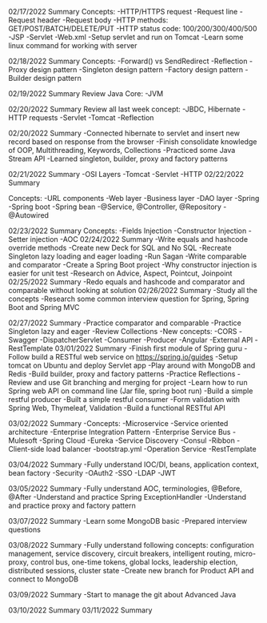 02/17/2022 Summary
Concepts:
-HTTP/HTTPS request
-Request line
-Request header
-Request body
-HTTP methods: GET/POST/BATCH/DELETE/PUT
-HTTP status code: 100/200/300/400/500
-JSP
-Servlet
-Web.xml
-Setup servlet and run on Tomcat
-Learn some linux command for working with server

02/18/2022 Summary
Concepts:
-Forward() vs SendRedirect
-Reflection
-Proxy design pattern
-Singleton design pattern
-Factory design pattern
-Builder design pattern

02/19/2022 Summary
Review Java Core:
-JVM


02/20/2022 Summary
Review all last week concept:
-JBDC, Hibernate
-HTTP requests
-Servlet
-Tomcat
-Reflection

02/20/2022 Summary
-Connected hibernate to servlet and insert new record based on response from the browser
-Finish consolidate knowledge of OOP, Multithreading, Keywords, Collections
-Practiced some Java Stream API
-Learned singleton, builder, proxy and factory patterns


02/21/2022 Summary
-OSI Layers
-Tomcat
-Servlet
-HTTP
02/22/2022 Summary

Concepts:
-URL components
-Web layer
-Business layer
-DAO layer
-Spring
-Spring boot
-Spring bean
-@Service, @Controller, @Repository
-@Autowired


02/23/2022 Summary
Concepts:
-Fields Injection
-Constructor Injection
-Setter injection
-AOC
02/24/2022 Summary
-Write equals and hashcode override methods
-Create new Deck for SQL and No SQL
-Recreate Singleton lazy loading and eager loading
-Run Sagan
-Write comparable and comparator
-Create a Spring Boot project
-Why constructor injection is easier for unit test
-Research on Advice, Aspect, Pointcut, Joinpoint
02/25/2022 Summary
-Redo equals and hashcode and comparator and comparable without looking at solution
02/26/2022 Summary
-Study all the concepts
-Research some common interview question for Spring, Spring Boot and Spring MVC


02/27/2022 Summary
-Practice comparator and comparable
-Practice Singleton lazy and eager
-Review Collections
-New concepts:
-CORS
-Swagger
-DispatcherServlet
-Consumer
-Producer
-Angular
-External API
-RestTemplate
03/01/2022 Summary
-Finish first module of Spring guru
-Follow build a RESTful web service on https://spring.io/guides
-Setup tomcat on Ubuntu and deploy Servlet app
-Play around with MongoDB and Redis 
-Build builder, proxy and factory patterns 
-Practice Reflections
-Review and use Git branching and merging for project 
-Learn how to run Spring web API on command line (Jar file, spring boot run) 
-Build a simple restful producer
-Built a simple restful consumer
-Form validation with Spring Web, Thymeleaf, Validation
-Build a functional RESTful API

03/02/2022 Summary
-Concepts:
-Microservice
-Service oriented architecture
-Enterprise Integration Pattern
-Enterprise Service Bus
-Mulesoft
-Spring Cloud
-Eureka
-Service Discovery
-Consul
-Ribbon
-Client-side load balancer
-bootstrap.yml
-Operation Service
-RestTemplate

03/04/2022 Summary
-Fully understand IOC/DI, beans, application context, bean factory
-Security
-OAuth2
-SSO
-LDAP
-JWT


03/05/2022 Summary
-Fully understand AOC, terminologies, @Before, @After
-Understand and practice Spring ExceptionHandler
-Understand and practice proxy and factory pattern

03/07/2022 Summary
-Learn some MongoDB basic
-Prepared interview questions

03/08/2022 Summary
-Fully understand following concepts: configuration management, service discovery, circuit breakers, intelligent routing, micro-proxy, control bus, one-time tokens, global locks, leadership election, distributed sessions, cluster state 
-Create new branch for Product API and connect to MongoDB


03/09/2022 Summary
-Start to manage the git about Advanced Java

03/10/2022 Summary
03/11/2022 Summary
